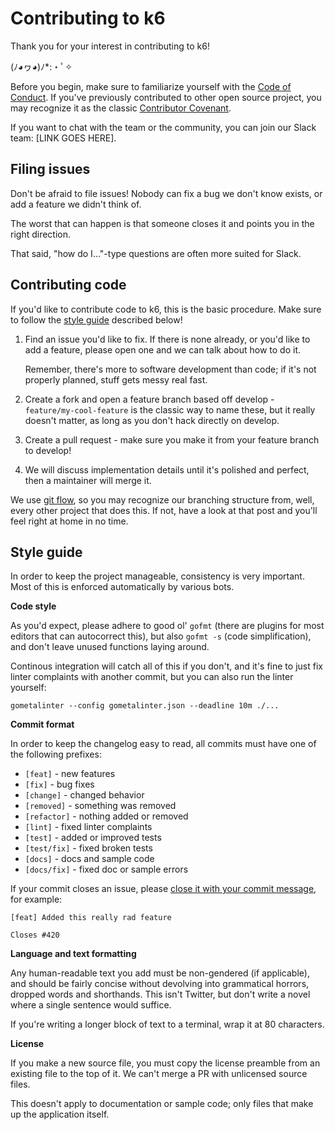 Contributing to k6
==================

Thank you for your interest in contributing to k6!

(ﾉ◕ヮ◕)ﾉ*:・ﾟ✧

Before you begin, make sure to familiarize yourself with the [Code of Conduct](CODE_OF_CONDUCT.md). If you've previously contributed to other open source project, you may recognize it as the classic [Contributor Covenant](http://contributor-covenant.org/).

If you want to chat with the team or the community, you can join our Slack team: [LINK GOES HERE].

Filing issues
-------------

Don't be afraid to file issues! Nobody can fix a bug we don't know exists, or add a feature we didn't think of.

The worst that can happen is that someone closes it and points you in the right direction.

That said, "how do I..."-type questions are often more suited for Slack.

Contributing code
-----------------

If you'd like to contribute code to k6, this is the basic procedure. Make sure to follow the [style guide](#style-guide) described below!

1. Find an issue you'd like to fix. If there is none already, or you'd like to add a feature, please open one and we can talk about how to do it.
   
   Remember, there's more to software development than code; if it's not properly planned, stuff gets messy real fast.

2. Create a fork and open a feature branch based off develop - `feature/my-cool-feature` is the classic way to name these, but it really doesn't matter, as long as you don't hack directly on develop.

3. Create a pull request - make sure you make it from your feature branch to develop!

4. We will discuss implementation details until it's polished and perfect, then a maintainer will merge it.

We use [git flow](http://nvie.com/posts/a-successful-git-branching-model/), so you may recognize our branching structure from, well, every other project that does this. If not, have a look at that post and you'll feel right at home in no time.

Style guide
-----------

In order to keep the project manageable, consistency is very important. Most of this is enforced automatically by various bots.

**Code style**

As you'd expect, please adhere to good ol' `gofmt` (there are plugins for most editors that can autocorrect this), but also `gofmt -s` (code simplification), and don't leave unused functions laying around.

Continous integration will catch all of this if you don't, and it's fine to just fix linter complaints with another commit, but you can also run the linter yourself:

```
gometalinter --config gometalinter.json --deadline 10m ./...
```

**Commit format**

In order to keep the changelog easy to read, all commits must have one of the following prefixes:

* `[feat]` - new features
* `[fix]` - bug fixes
* `[change]` - changed behavior
* `[removed]` - something was removed
* `[refactor]` - nothing added or removed
* `[lint]` - fixed linter complaints
* `[test]` - added or improved tests
* `[test/fix]` - fixed broken tests
* `[docs]` - docs and sample code
* `[docs/fix]` - fixed doc or sample errors

If your commit closes an issue, please [close it with your commit message](https://help.github.com/articles/closing-issues-via-commit-messages/), for example:

```
[feat] Added this really rad feature

Closes #420
```

**Language and text formatting**

Any human-readable text you add must be non-gendered (if applicable), and should be fairly concise without devolving into grammatical horrors, dropped words and shorthands. This isn't Twitter, but don't write a novel where a single sentence would suffice.

If you're writing a longer block of text to a terminal, wrap it at 80 characters.

**License**

If you make a new source file, you must copy the license preamble from an existing file to the top of it. We can't merge a PR with unlicensed source files.

This doesn't apply to documentation or sample code; only files that make up the application itself.
